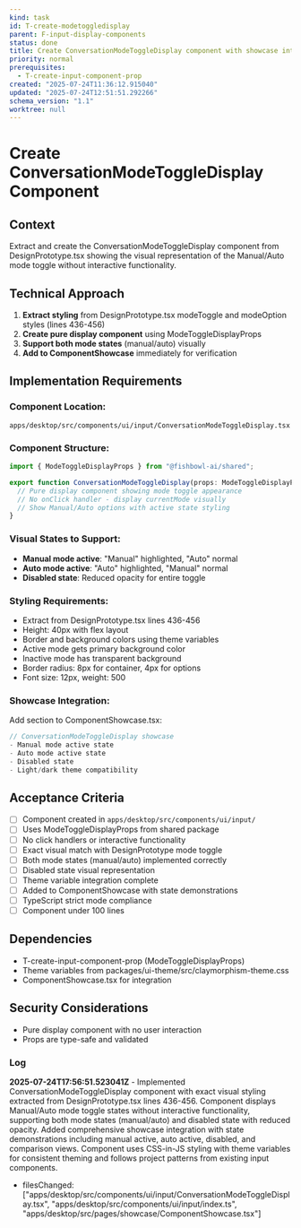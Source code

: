 ```yaml
---
kind: task
id: T-create-modetoggledisplay
parent: F-input-display-components
status: done
title: Create ConversationModeToggleDisplay component with showcase integration
priority: normal
prerequisites:
  - T-create-input-component-prop
created: "2025-07-24T11:36:12.915040"
updated: "2025-07-24T12:51:51.292266"
schema_version: "1.1"
worktree: null
---
```


# Create ConversationModeToggleDisplay Component

## Context

Extract and create the ConversationModeToggleDisplay component from DesignPrototype.tsx showing the visual representation of the Manual/Auto mode toggle without interactive functionality.

## Technical Approach

1. **Extract styling** from DesignPrototype.tsx modeToggle and modeOption styles (lines 436-456)
2. **Create pure display component** using ModeToggleDisplayProps
3. **Support both mode states** (manual/auto) visually
4. **Add to ComponentShowcase** immediately for verification

## Implementation Requirements

### Component Location:

`apps/desktop/src/components/ui/input/ConversationModeToggleDisplay.tsx`

### Component Structure:

```typescript
import { ModeToggleDisplayProps } from "@fishbowl-ai/shared";

export function ConversationModeToggleDisplay(props: ModeToggleDisplayProps) {
  // Pure display component showing mode toggle appearance
  // No onClick handler - display currentMode visually
  // Show Manual/Auto options with active state styling
}
```

### Visual States to Support:

- **Manual mode active**: "Manual" highlighted, "Auto" normal
- **Auto mode active**: "Auto" highlighted, "Manual" normal
- **Disabled state**: Reduced opacity for entire toggle

### Styling Requirements:

- Extract from DesignPrototype.tsx lines 436-456
- Height: 40px with flex layout
- Border and background colors using theme variables
- Active mode gets primary background color
- Inactive mode has transparent background
- Border radius: 8px for container, 4px for options
- Font size: 12px, weight: 500

### Showcase Integration:

Add section to ComponentShowcase.tsx:

```typescript
// ConversationModeToggleDisplay showcase
- Manual mode active state
- Auto mode active state
- Disabled state
- Light/dark theme compatibility
```

## Acceptance Criteria

- [ ] Component created in `apps/desktop/src/components/ui/input/`
- [ ] Uses ModeToggleDisplayProps from shared package
- [ ] No click handlers or interactive functionality
- [ ] Exact visual match with DesignPrototype mode toggle
- [ ] Both mode states (manual/auto) implemented correctly
- [ ] Disabled state visual representation
- [ ] Theme variable integration complete
- [ ] Added to ComponentShowcase with state demonstrations
- [ ] TypeScript strict mode compliance
- [ ] Component under 100 lines

## Dependencies

- T-create-input-component-prop (ModeToggleDisplayProps)
- Theme variables from packages/ui-theme/src/claymorphism-theme.css
- ComponentShowcase.tsx for integration

## Security Considerations

- Pure display component with no user interaction
- Props are type-safe and validated

### Log

**2025-07-24T17:56:51.523041Z** - Implemented ConversationModeToggleDisplay component with exact visual styling extracted from DesignPrototype.tsx lines 436-456. Component displays Manual/Auto mode toggle states without interactive functionality, supporting both mode states (manual/auto) and disabled state with reduced opacity. Added comprehensive showcase integration with state demonstrations including manual active, auto active, disabled, and comparison views. Component uses CSS-in-JS styling with theme variables for consistent theming and follows project patterns from existing input components.

- filesChanged: ["apps/desktop/src/components/ui/input/ConversationModeToggleDisplay.tsx", "apps/desktop/src/components/ui/input/index.ts", "apps/desktop/src/pages/showcase/ComponentShowcase.tsx"]
